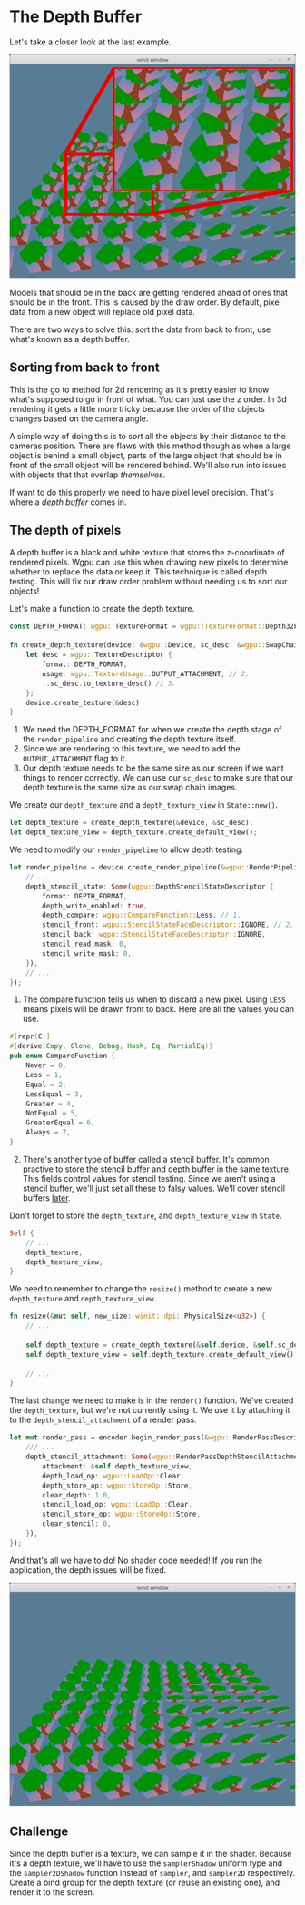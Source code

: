 # The Depth Buffer

Let's take a closer look at the last example.

![forest_with_zoom.png](./forest_with_zoom.png)

Models that should be in the back are getting rendered ahead of ones that should be in the front. This is caused by the draw order. By default, pixel data from a new object will replace old pixel data.

There are two ways to solve this: sort the data from back to front, use what's known as a depth buffer.

## Sorting from back to front

This is the go to method for 2d rendering as it's pretty easier to know what's supposed to go in front of what. You can just use the z order. In 3d rendering it gets a little more tricky because the order of the objects changes based on the camera angle.

A simple way of doing this is to sort all the objects by their distance to the cameras position. There are flaws with this method though as when a large object is behind a small object, parts of the large object that should be in front of the small object will be rendered behind. We'll also run into issues with objects that that overlap *themselves*.

If want to do this properly we need to have pixel level precision. That's where a *depth buffer* comes in.

## The depth of pixels

A depth buffer is a black and white texture that stores the z-coordinate of rendered pixels. Wgpu can use this when drawing new pixels to determine whether to replace the data or keep it. This technique is called depth testing. This will fix our draw order problem without needing us to sort our objects!

Let's make a function to create the depth texture.

```rust
const DEPTH_FORMAT: wgpu::TextureFormat = wgpu::TextureFormat::Depth32Float; // 1.

fn create_depth_texture(device: &wgpu::Device, sc_desc: &wgpu::SwapChainDescriptor) -> wgpu::Texture {
    let desc = wgpu::TextureDescriptor {
        format: DEPTH_FORMAT,
        usage: wgpu::TextureUsage::OUTPUT_ATTACHMENT, // 2.
        ..sc_desc.to_texture_desc() // 3.
    };
    device.create_texture(&desc)
}
```

1. We need the DEPTH_FORMAT for when we create the depth stage of the `render_pipeline` and creating the depth texture itself.
2. Since we are rendering to this texture, we need to add the `OUTPUT_ATTACHMENT` flag to it.
3. Our depth texture needs to be the same size as our screen if we want things to render correctly. We can use our `sc_desc` to make sure that our depth texture is the same size as our swap chain images.

We create our `depth_texture` and a `depth_texture_view` in `State::new()`.

```rust
let depth_texture = create_depth_texture(&device, &sc_desc);
let depth_texture_view = depth_texture.create_default_view();
```

We need to modify our `render_pipeline` to allow depth testing. 

```rust
let render_pipeline = device.create_render_pipeline(&wgpu::RenderPipelineDescriptor {
    // ...
    depth_stencil_state: Some(wgpu::DepthStencilStateDescriptor {
        format: DEPTH_FORMAT,
        depth_write_enabled: true,
        depth_compare: wgpu::CompareFunction::Less, // 1.
        stencil_front: wgpu::StencilStateFaceDescriptor::IGNORE, // 2.
        stencil_back: wgpu::StencilStateFaceDescriptor::IGNORE,
        stencil_read_mask: 0,
        stencil_write_mask: 0,
    }),
    // ...
});
```

1. The compare function tells us when to discard a new pixel. Using `LESS` means pixels will be drawn front to back. Here are all the values you can use.

```rust
#[repr(C)]
#[derive(Copy, Clone, Debug, Hash, Eq, PartialEq)]
pub enum CompareFunction {
    Never = 0,
    Less = 1,
    Equal = 2,
    LessEqual = 3,
    Greater = 4,
    NotEqual = 5,
    GreaterEqual = 6,
    Always = 7,
}
```

2. There's another type of buffer called a stencil buffer. It's common practive to store the stencil buffer and depth buffer in the same texture. This fields control values for stencil testing. Since we aren't using a stencil buffer, we'll just set all these to falsy values. We'll cover stencil buffers [later](../../todo).

Don't forget to store the `depth_texture`, and `depth_texture_view` in `State`.

```rust
Self {
    // ...
    depth_texture,
    depth_texture_view,
}
```

We need to remember to change the `resize()` method to create a new `depth_texture` and `depth_texture_view`.

```rust
fn resize(&mut self, new_size: winit::dpi::PhysicalSize<u32>) {
    // ...

    self.depth_texture = create_depth_texture(&self.device, &self.sc_desc);
    self.depth_texture_view = self.depth_texture.create_default_view();

    // ...
}
```

The last change we need to make is in the `render()` function. We've created the `depth_texture`, but we're not currently using it. We use it by attaching it to the `depth_stencil_attachment` of a render pass.

```rust
let mut render_pass = encoder.begin_render_pass(&wgpu::RenderPassDescriptor {
    /// ...
    depth_stencil_attachment: Some(wgpu::RenderPassDepthStencilAttachmentDescriptor {
        attachment: &self.depth_texture_view,
        depth_load_op: wgpu::LoadOp::Clear,
        depth_store_op: wgpu::StoreOp::Store,
        clear_depth: 1.0,
        stencil_load_op: wgpu::LoadOp::Clear,
        stencil_store_op: wgpu::StoreOp::Store,
        clear_stencil: 0,
    }),
});
```

And that's all we have to do! No shader code needed! If you run the application, the depth issues will be fixed.

![forest_fixed.png](./forest_fixed.png)

## Challenge

Since the depth buffer is a texture, we can sample it in the shader. Because it's a depth texture, we'll have to use the `samplerShadow` uniform type and the `sampler2DShadow` function instead of `sampler`, and `sampler2D` respectively. Create a bind group for the depth texture (or reuse an existing one), and render it to the screen.

<AutoGithubLink/>